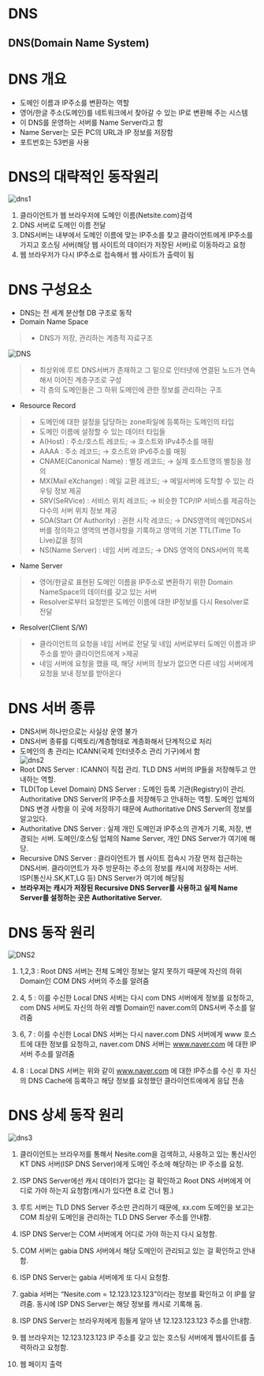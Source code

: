 DNS
===================================
DNS(Domain Name System)
-----------------------------------
# DNS 개요
* 도메인 이름과 IP주소를 변환하는 역할   
* 영어/한글 주소(도메인)를 네트워크에서 찾아갈 수 있는 IP로 변환해 주는 시스템   
* 이 DNS를 운영하는 서버를 Name Server라고 함   
* Name Server는 모든 PC의 URL과 IP 정보를 저장함   
* 포트번호는 53번을 사용   
 
# DNS의 대략적인 동작원리   
![dns1](https://user-images.githubusercontent.com/57285121/115509710-b983bc80-a2b9-11eb-8626-bc8d7ff30ad0.PNG)   
1. 클라이언트가 웹 브라우저에 도메인 이름(Netsite.com)검색   
2. DNS 서버로 도메인 이름 전달
3. DNS서버는 내부에서 도메인 이름에 맞는 IP주소를 찾고 클라이언트에게 IP주소를 가지고 호스팅 서버(해당 웹 사이트의 데이터가 저장된 서버)로 이동하라고 요청
4. 웹 브라우저가 다시 IP주소로 접속해서 웹 사이트가 출력이 됨

# DNS 구성요소
* DNS는 전 세계 분산형 DB 구조로 동작   
* Domain Name Space   
> * DNS가 저장, 관리하는 계층적 자료구조   
  
![DNS](https://user-images.githubusercontent.com/57285121/115060392-c5baf300-9f22-11eb-8b78-70527a4f04ba.PNG)   
   
> * 최상위에 루트 DNS서버가 존재하고 그 밑으로 인터넷에 연결된 노드가 연속해서 이어진 계층구조로 구성   
> * 각 층의 도메인들은 그 하위 도메인에 관한 정보를 관리하는 구조   

* Resource Record
> * 도메인에 대한 설정을 담당하는 zone파일에 등록하는 도메인의 타입
> * 도메인 이름에 설정할 수 있는 데이터 타입들   
> * A(Host) : 주소/호스트 레코드; →  호스트와 IPv4주소를 매핑   
> * AAAA : 주소 레코드; →  호스트와 IPv6주소를 매핑   
> * CNAME(Canonical Name) : 별칭 레코드; →  실제 호스트명의 별칭을 정의   
> * MX(Mail eXchange) : 메일 교환 레코드; →  메일서버에 도착할 수 있는 라우팅 정보 제공   
> * SRV(SeRVice) : 서비스 위치 레코드; →  비슷한 TCP/IP 서비스를 제공하는 다수의 서버 위치 정보 제공   
> * SOA(Start Of Authority) : 권한 시작 레코드; →  DNS영역의 메인DNS서버를 정의하고 영역의 변경사항을 기록하고 영역의 기본 TTL(Time To Live)값을 정의   
> * NS(Name Server) : 네임 서버 레코드; →  DNS 영역의 DNS서버의 목록

* Name Server  
> * 영어/한글로 표현된 도메인 이름을 IP주소로 변환하기 위한 Domain NameSpace의 데이터를 갖고 있는 서버   
> * Resolver로부터 요청받은 도메인 이름에 대한 IP정보를 다시 Resolver로 전달

* Resolver(Client S/W)
> * 클라이언트의 요청을 네임 서버로 전달 및 네임 서버로부터 도메인 이름과 IP주소를 받아 클라이언트에게 >제공
> * 네임 서버에 요청을 했을 때, 해당 서버의 정보가 없으면 다른 네임 서버에게 요청을 보내 정보를 받아온다

# DNS 서버 종류  
* DNS서버 하나만으로는 사실상 운영 불가
* DNS서버 종류를 디렉토리/계층형태로 계층화해서 단계적으로 처리
* 도메인의 총 관리는 ICANN(국제 인터넷주소 관리 기구)에서 함   
![dns2](https://user-images.githubusercontent.com/57285121/115511329-b12c8100-a2bb-11eb-891a-b0d295ded98d.PNG)
* Root DNS Server : ICANN이 직접 관리. TLD DNS 서버의 IP들을 저장해두고 안내하는 역할.
* TLD(Top Level Domain) DNS Server : 도메인 등록 기관(Registry)이 관리. Authoritative DNS Server의 IP주소를 저장해두고 안내하는 역할. 도메인 업체의 DNS 변경 사항을 이 곳에 저장하기 때문에 Authoritative DNS Server의 정보를 알고있다.
* Authoritative DNS Server : 실제 개인 도메인과 IP주소의 관계가 기록, 저장, 변경되는 서버. 도메인/호스팅 업체의 Name Server, 개인 DNS Server가 여기에 해당.
* Recursive DNS Server : 클라이언트가 웹 사이트 접속시 가장 먼저 접근하는 DNS서버. 클라이언트가 자주 방문하는 주소의 정보를 캐시에 저장하는 서버. ISP(통신사.SK,KT,LG 등) DNS Server가 여기에 해당됨
* **브라우저는 캐시가 저장된 Recursive DNS Server를 사용하고 실제 Name Server를 설정하는 곳은 Authoritative Server.**

# DNS 동작 원리
    
![DNS2](https://user-images.githubusercontent.com/57285121/115060487-dff4d100-9f22-11eb-86ab-313cce828808.PNG)   
   
1. 1,2,3 : Root DNS 서버는 전체 도메인 정보는 알지 못하기 때문에 자신의 하위 Domain인 COM DNS 서버의 주소를 알려줌

2. 4, 5 : 이를 수신한 Local DNS 서버는 다시 com DNS 서버에게 정보를 요청하고, com DNS 서버도 자신의 하위 레벨 Domain인 naver.com의 DNS서버 주소를 알려줌

3. 6, 7 : 이를 수신한 Local DNS 서버는 다시 naver.com DNS 서버에게 www 호스트에 대한 정보를 요청하고, naver.com DNS 서버는 www.naver.com 에 대한 IP서버 주소를 알려줌

4. 8 : Local DNS 서버는 위와 같이 www.naver.com 에 대한 IP주소를 수신 후 자신의 DNS Cache에 등록하고 해당 정보를 요청했던 클라이언트에에게 응답 전송


# DNS 상세 동작 원리
   
![dns3](https://user-images.githubusercontent.com/57285121/115513296-dfab5b80-a2bd-11eb-9374-469e9c97ba1c.PNG)   


1. 클라이언트는 브라우저를 통해서 Nesite.com을 검색하고, 사용하고 있는 통신사인 KT DNS 서버(ISP DNS Server)에게 도메인 주소에 해당하는 IP 주소를 요청.

2. ISP DNS Server에선 캐시 데이터가 없다는 걸 확인하고 Root DNS 서버에게 어디로 가야 하는지 요청함(캐시가 있다면 8.로 건너 뜀.)

3. 루트 서버는 TLD DNS Server 주소만 관리하기 때문에, xx.com 도메인을 보고는 COM 최상위 도메인을 관리하는 TLD DNS Server 주소를 안내함.

4. ISP DNS Server는 COM 서버에게 어디로 가야 하는지 다시 요청함.

5. COM 서버는 gabia DNS 서버에서 해당 도메인이 관리되고 있는 걸 확인하고 안내함.

6. ISP DNS Server는 gabia 서버에게 또 다시 요청함.

7. gabia 서버는 “Nesite.com = 12.123.123.123”이라는 정보를 확인하고 이 IP를 알려줌. 동시에 ISP DNS Server는 해당 정보를 캐시로 기록해 둠.

8. ISP DNS Server는 브라우저에게 힘들게 알아 낸 12.123.123.123 주소를 안내함.

9. 웹 브라우저는 12.123.123.123 IP 주소를 갖고 있는 호스팅 서버에게 웹사이트를 출력하라고 요청함.

10. 웹 페이지 출력















  
